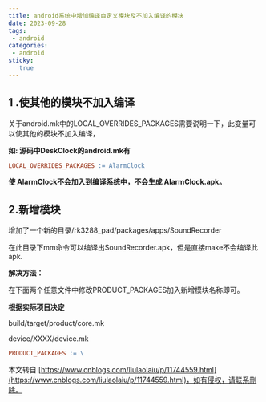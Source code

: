 ```yaml
---
title: android系统中增加编译自定义模块及不加入编译的模块 
date: 2023-09-28
tags:
 - android
categories: 
 - android
sticky: 
   true
---
```


## 1 .使其他的模块不加入编译

关于android.mk中的LOCAL\_OVERRIDES\_PACKAGES需要说明一下，此变量可以使其他的模块不加入编译，

**如: 源码中DeskClock的android.mk有**

```makefile
LOCAL_OVERRIDES_PACKAGES := AlarmClock
```

**使 AlarmClock不会加入到编译系统中，不会生成 AlarmClock.apk。**

## 2.新增模块

增加了一个新的目录/rk3288\_pad/packages/apps/SoundRecorder

在此目录下mm命令可以编译出SoundRecorder.apk，但是直接make不会编译此apk.

**解决方法：**

在下面两个任意文件中修改PRODUCT\_PACKAGES加入新增模块名称即可。

**根据实际项目决定**

build/target/product/core.mk

device/XXXX/device.mk 

```makefile
PRODUCT_PACKAGES := \
```

本文转自 [https://www.cnblogs.com/liulaolaiu/p/11744559.html](https://www.cnblogs.com/liulaolaiu/p/11744559.html)，如有侵权，请联系删除。
